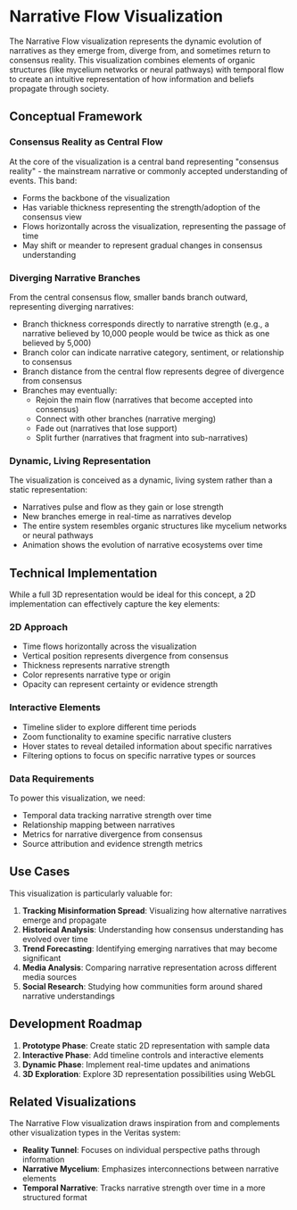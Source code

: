 # Narrative Flow Visualization

The Narrative Flow visualization represents the dynamic evolution of narratives as they emerge from, diverge from, and sometimes return to consensus reality. This visualization combines elements of organic structures (like mycelium networks or neural pathways) with temporal flow to create an intuitive representation of how information and beliefs propagate through society.

## Conceptual Framework

### Consensus Reality as Central Flow

At the core of the visualization is a central band representing "consensus reality" - the mainstream narrative or commonly accepted understanding of events. This band:

- Forms the backbone of the visualization
- Has variable thickness representing the strength/adoption of the consensus view
- Flows horizontally across the visualization, representing the passage of time
- May shift or meander to represent gradual changes in consensus understanding

### Diverging Narrative Branches

From the central consensus flow, smaller bands branch outward, representing diverging narratives:

- Branch thickness corresponds directly to narrative strength (e.g., a narrative believed by 10,000 people would be twice as thick as one believed by 5,000)
- Branch color can indicate narrative category, sentiment, or relationship to consensus
- Branch distance from the central flow represents degree of divergence from consensus
- Branches may eventually:
  - Rejoin the main flow (narratives that become accepted into consensus)
  - Connect with other branches (narrative merging)
  - Fade out (narratives that lose support)
  - Split further (narratives that fragment into sub-narratives)

### Dynamic, Living Representation

The visualization is conceived as a dynamic, living system rather than a static representation:

- Narratives pulse and flow as they gain or lose strength
- New branches emerge in real-time as narratives develop
- The entire system resembles organic structures like mycelium networks or neural pathways
- Animation shows the evolution of narrative ecosystems over time

## Technical Implementation

While a full 3D representation would be ideal for this concept, a 2D implementation can effectively capture the key elements:

### 2D Approach

- Time flows horizontally across the visualization
- Vertical position represents divergence from consensus
- Thickness represents narrative strength
- Color represents narrative type or origin
- Opacity can represent certainty or evidence strength

### Interactive Elements

- Timeline slider to explore different time periods
- Zoom functionality to examine specific narrative clusters
- Hover states to reveal detailed information about specific narratives
- Filtering options to focus on specific narrative types or sources

### Data Requirements

To power this visualization, we need:

- Temporal data tracking narrative strength over time
- Relationship mapping between narratives
- Metrics for narrative divergence from consensus
- Source attribution and evidence strength metrics

## Use Cases

This visualization is particularly valuable for:

1. **Tracking Misinformation Spread**: Visualizing how alternative narratives emerge and propagate
2. **Historical Analysis**: Understanding how consensus understanding has evolved over time
3. **Trend Forecasting**: Identifying emerging narratives that may become significant
4. **Media Analysis**: Comparing narrative representation across different media sources
5. **Social Research**: Studying how communities form around shared narrative understandings

## Development Roadmap

1. **Prototype Phase**: Create static 2D representation with sample data
2. **Interactive Phase**: Add timeline controls and interactive elements
3. **Dynamic Phase**: Implement real-time updates and animations
4. **3D Exploration**: Explore 3D representation possibilities using WebGL

## Related Visualizations

The Narrative Flow visualization draws inspiration from and complements other visualization types in the Veritas system:

- **Reality Tunnel**: Focuses on individual perspective paths through information
- **Narrative Mycelium**: Emphasizes interconnections between narrative elements
- **Temporal Narrative**: Tracks narrative strength over time in a more structured format 